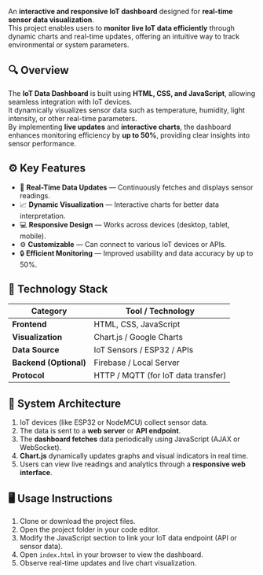 An **interactive and responsive IoT dashboard** designed for **real-time sensor data visualization**.  
This project enables users to **monitor live IoT data efficiently** through dynamic charts and real-time updates, offering an intuitive way to track environmental or system parameters.

## 🔍 Overview

The **IoT Data Dashboard** is built using **HTML, CSS, and JavaScript**, allowing seamless integration with IoT devices.  
It dynamically visualizes sensor data such as temperature, humidity, light intensity, or other real-time parameters.  
By implementing **live updates** and **interactive charts**, the dashboard enhances monitoring efficiency by **up to 50%**, providing clear insights into sensor performance.

## ⚙️ Key Features

- 📡 **Real-Time Data Updates** — Continuously fetches and displays sensor readings.  
- 📈 **Dynamic Visualization** — Interactive charts for better data interpretation.  
- 💻 **Responsive Design** — Works across devices (desktop, tablet, mobile).  
- ⚙️ **Customizable** — Can connect to various IoT devices or APIs.  
- 🔒 **Efficient Monitoring** — Improved usability and data accuracy by up to 50%.

## 🧠 Technology Stack

| Category | Tool / Technology |
|-----------|-------------------|
| **Frontend** | HTML, CSS, JavaScript |
| **Visualization** | Chart.js / Google Charts |
| **Data Source** | IoT Sensors / ESP32 / APIs |
| **Backend (Optional)** | Firebase / Local Server |
| **Protocol** | HTTP / MQTT (for IoT data transfer) |

## 🧩 System Architecture

1. IoT devices (like ESP32 or NodeMCU) collect sensor data.  
2. The data is sent to a **web server** or **API endpoint**.  
3. The **dashboard fetches** data periodically using JavaScript (AJAX or WebSocket).  
4. **Chart.js** dynamically updates graphs and visual indicators in real time.  
5. Users can view live readings and analytics through a **responsive web interface**.

## 🖥️ Usage Instructions

1. Clone or download the project files.  
2. Open the project folder in your code editor.  
3. Modify the JavaScript section to link your IoT data endpoint (API or sensor data).  
4. Open `index.html` in your browser to view the dashboard.  
5. Observe real-time updates and live chart visualization.


